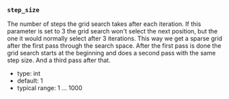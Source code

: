 ### `step_size`

The number of steps the grid search takes after each iteration. If this parameter is 
set to 3 the grid search won't select the next position, but the one it would normally
select after 3 iterations. This way we get a sparse grid after the first pass through
the search space. After the first pass is done the grid search starts at the beginning
and does a second pass with the same step size. And a third pass after that.

  - type: int
  - default: 1
  - typical range: 1 ... 1000
